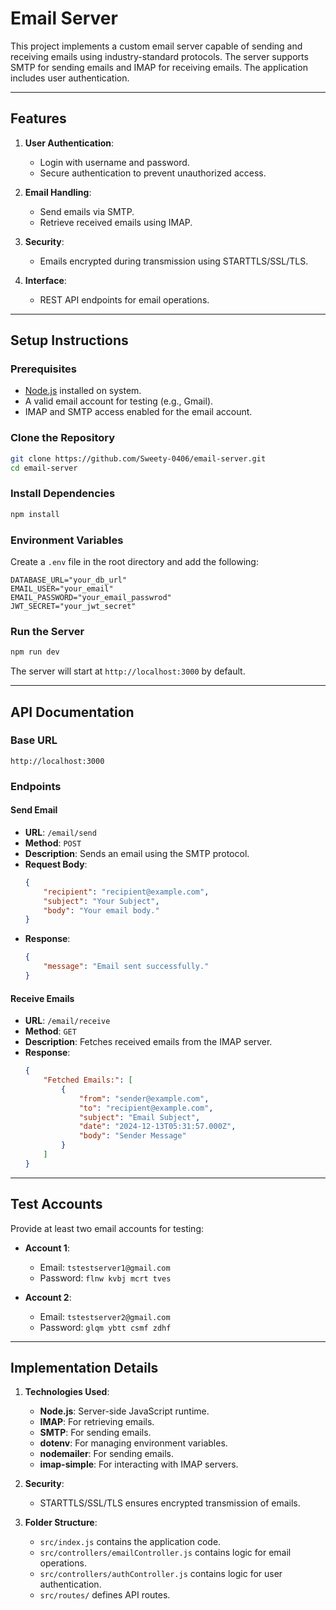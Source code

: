# Email Server

This project implements a custom email server capable of sending and receiving emails using industry-standard protocols. The server supports SMTP for sending emails and IMAP for receiving emails. The application includes user authentication. 

---

## Features

1. **User Authentication**:
   - Login with username and password.
   - Secure authentication to prevent unauthorized access.

2. **Email Handling**:
   - Send emails via SMTP.
   - Retrieve received emails using IMAP.

3. **Security**:
   - Emails encrypted during transmission using STARTTLS/SSL/TLS.

4. **Interface**:
   - REST API endpoints for email operations.

---

## Setup Instructions

### Prerequisites
- [Node.js](https://nodejs.org/) installed on system.
- A valid email account for testing (e.g., Gmail).
- IMAP and SMTP access enabled for the email account.

### Clone the Repository
```bash
git clone https://github.com/Sweety-0406/email-server.git
cd email-server
```

### Install Dependencies
```bash
npm install
```

### Environment Variables
Create a `.env` file in the root directory and add the following:

```env
DATABASE_URL="your_db_url"
EMAIL_USER="your_email"
EMAIL_PASSWORD="your_email_passwrod"
JWT_SECRET="your_jwt_secret"
```

### Run the Server
```bash
npm run dev
```
The server will start at `http://localhost:3000` by default.

---

## API Documentation

### Base URL
`http://localhost:3000`

### Endpoints

#### **Send Email**
- **URL**: `/email/send`
- **Method**: `POST`
- **Description**: Sends an email using the SMTP protocol.
- **Request Body**:
  ```json
  {
      "recipient": "recipient@example.com",
      "subject": "Your Subject",
      "body": "Your email body."
  }
  ```
- **Response**:
  ```json
  {
      "message": "Email sent successfully."
  }
  ```

#### **Receive Emails**
- **URL**: `/email/receive`
- **Method**: `GET`
- **Description**: Fetches received emails from the IMAP server.
- **Response**:
  ```json
  {
      "Fetched Emails:": [
          {
              "from": "sender@example.com",
              "to": "recipient@example.com",
              "subject": "Email Subject",
              "date": "2024-12-13T05:31:57.000Z",
              "body": "Sender Message"
          }
      ]
  }
  ```

---

## Test Accounts
Provide at least two email accounts for testing:
- **Account 1**:
  - Email: `tstestserver1@gmail.com`
  - Password: `flnw kvbj mcrt tves`

- **Account 2**:
  - Email: `tstestserver2@gmail.com`
  - Password: `glqm ybtt csmf zdhf`

---

## Implementation Details

1. **Technologies Used**:
   - **Node.js**: Server-side JavaScript runtime.
   - **IMAP**: For retrieving emails.
   - **SMTP**: For sending emails.
   - **dotenv**: For managing environment variables.
   - **nodemailer**: For sending emails.
   - **imap-simple**: For interacting with IMAP servers.

2. **Security**:
   - STARTTLS/SSL/TLS ensures encrypted transmission of emails.

3. **Folder Structure**:
   - `src/index.js` contains the application code.
   - `src/controllers/emailController.js` contains logic for email operations.
   - `src/controllers/authController.js` contains logic for user authentication.
   - `src/routes/` defines API routes.

